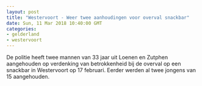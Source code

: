 ```yaml
---
layout: post
title: "Westervoort - Weer twee aanhoudingen voor overval snackbar"
date: Sun, 11 Mar 2018 10:40:00 GMT
categories: 
- gelderland 
- westervoort 
---
```


De politie heeft twee mannen van 33 jaar uit Loenen en Zutphen aangehouden op verdenking van betrokkenheid bij de overval op een snackbar in Westervoort op 17 februari. Eerder werden al twee jongens van 15 aangehouden.
